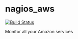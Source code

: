 
nagios_aws
==========
[![Build Status](https://drone.io/github.com/numidiasoft/nagios_aws/status.png)](https://drone.io/github.com/numidiasoft/nagios_aws/latest)

Monitor all your Amazon services

